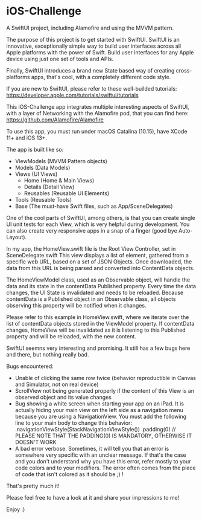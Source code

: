 # iOS-Challenge
A SwiftUI project, including Alamofire and using the MVVM pattern.

The purpose of this project is to get started with SwiftUI. 
SwiftUI is an innovative, exceptionally simple way to build user interfaces across all Apple platforms with the power of Swift.
Build user interfaces for any Apple device using just one set of tools and APIs.


Finally, SwiftUI introduces a brand new State based way of creating cross-platforms apps, that's cool, with a completely different code style.

If you are new to SwiftUI, please refer to these well-builded tutorials: https://developer.apple.com/tutorials/swiftui/tutorials
  
  
This iOS-Challenge app integrates multiple interesting aspects of SwiftUI, with a layer of Networking with the Alamofire pod, that you can find here:
  https://github.com/Alamofire/Alamofire
  
To use this app, you must run under macOS Catalina (10.15), have XCode 11+ and iOS 13+.

The app is built like so:
  - ViewModels (MVVM Pattern objects)
  - Models (Data Models)
  - Views (UI Views)
    - Home (Home & Main Views)
    - Details (Detail View)
    - Reusables (Reusable UI Elements)
  - Tools (Reusable Tools)
  - Base (The must-have Swift files, such as App/SceneDelegates)
  
One of the cool parts of SwiftUI, among others, is that you can create single UI unit tests for each View, which is very helpful during development. 
You can also create very responsive apps in a snap of a finger (good bye Auto-Layout).

In my app, the HomeView.swift file is the Root View Controller, set in SceneDelegate.swift
This view displays a list of element, gathered from a specific web URL, based on a set of JSON Objects. 
Once downloaded, the data from this URL is being parsed and converted into ContentData objects. 

The HomeViewModel class, used as an Observable object, will handle the data and its state in the contentData Published property. 
Every time the data changes, the UI State is invalidated and needs to be reloaded. 
Because contentData is a Published object in an Observable class, all objects observing this property will be notified when it changes. 

Please refer to this example in HomeView.swift, where we iterate over the list of contentData objects stored in the ViewModel property. 
If contentData changes, HomeView will be invalidated as it is listening to this Published property and will be reloaded, with the new content. 

SwiftUI seemns very interesting and promising. It still has a few bugs here and there, but nothing really bad. 

Bugs encountered:
- Unable of clicking the same row twice (behavior reproductible in Canvas and Simulator, not on real device)
- ScrollView not being generated properly if the content of this View is an observed object and its value changes
- Bug showing a white screen when starting your app on an iPad. It is actually hiding your main view on the left side as a navigation menu because you are using a NavigationView. You must add the following line to your main body to change this behavior:
  .navigationViewStyle(StackNavigationViewStyle())
        .padding(0) // PLEASE NOTE THAT THE PADDING(0) IS MANDATORY, OTHERWISE IT DOESN'T WORK
- A bad error verbose. Sometimes, it will tell you that an error is somewhere very specific with an unclear message. 
  If that's the case and you don't understand why you have this error, refer mostly to your code colors and to your modifiers. The error often comes from the piece of code that isn't colored as it should be ;) ! 

That's pretty much it!

Please feel free to have a look at it and share your impressions to me!

Enjoy :)


